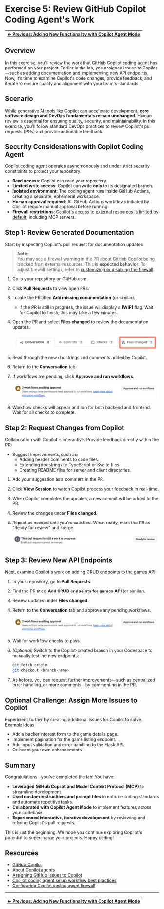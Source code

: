 # Exercise 5: Review GitHub Copilot Coding Agent's Work

| [← Previous: Adding New Functionality with Copilot Agent Mode][previous-lesson] |
|:----:|

## Overview

In this exercise, you'll review the work that GitHub Copilot coding agent has performed on your project. Earlier in the lab, you assigned issues to Copilot—such as adding documentation and implementing new API endpoints. Now, it's time to examine Copilot's code changes, provide feedback, and iterate to ensure quality and alignment with your team's standards.

## Scenario

While generative AI tools like Copilot can accelerate development, **core software design and DevOps fundamentals remain unchanged**. Human review is essential for ensuring quality, security, and maintainability. In this exercise, you'll follow standard DevOps practices to review Copilot's pull requests (PRs) and provide actionable feedback.

## Security Considerations with Copilot Coding Agent

Copilot coding agent operates asynchronously and under strict security constraints to protect your repository:

- **Read access**: Copilot can read your repository.
- **Limited write access**: Copilot can write **only** to its designated branch.
- **Isolated environment**: The coding agent runs inside GitHub Actions, creating a separate, ephemeral workspace.
- **Human approval required**: All GitHub Actions workflows initiated by Copilot require manual approval before running.
- **Firewall restrictions**: [Copilot's access to external resources is limited by default][agent-firewall], including MCP servers.

## Step 1: Review Generated Documentation

Start by inspecting Copilot's pull request for documentation updates:

> **Note:**  
> You may see a firewall warning in the PR about GitHub Copilot being blocked from external resources. This is **expected behavior**. To adjust firewall settings, refer to [customizing or disabling the firewall][agent-firewall].

1. Go to your repository on GitHub.com.
2. Click **Pull Requests** to view open PRs.
3. Locate the PR titled **Add missing documentation** (or similar).
    - If the PR is still in progress, the issue will display a **[WIP]** flag. Wait for Copilot to finish; this may take a few minutes.
4. Open the PR and select **Files changed** to review the documentation updates.

    ![Files changed tab](images/pr-files-changed.png)

5. Read through the new docstrings and comments added by Copilot.
6. Return to the **Conversation** tab.
7. If workflows are pending, click **Approve and run workflows**.

    ![Approve and run workflows](images/ex4-approve-and-run.png)

8. Workflow checks will appear and run for both backend and frontend. Wait for all checks to complete.

## Step 2: Request Changes from Copilot

Collaboration with Copilot is interactive. Provide feedback directly within the PR:

- Suggest improvements, such as:
  - Adding header comments to code files.
  - Extending docstrings to TypeScript or Svelte files.
  - Creating README files for server and client directories.

1. Add your suggestion as a comment in the PR.
2. Click **View Session** to watch Copilot process your feedback in real-time.
3. When Copilot completes the updates, a new commit will be added to the PR.
4. Review the changes under **Files changed**.
5. Repeat as needed until you're satisfied. When ready, mark the PR as "Ready for review" and merge.

    ![Convert PR to ready](images/ex4-ready-for-review.png)

## Step 3: Review New API Endpoints

Next, examine Copilot's work on adding CRUD endpoints to the games API:

1. In your repository, go to **Pull Requests**.
2. Find the PR titled **Add CRUD endpoints for games API** (or similar).
3. Review updates under **Files changed**.
4. Return to the **Conversation** tab and approve any pending workflows.

    ![Approve and run workflows](images/ex4-approve-and-run.png)

5. Wait for workflow checks to pass.
6. *(Optional)* Switch to the Copilot-created branch in your Codespace to manually test the new endpoints:

    ```bash
    git fetch origin
    git checkout <branch-name>
    ```

7. As before, you can request further improvements—such as centralized error handling, or more comments—by commenting in the PR.

## Optional Challenge: Assign More Issues to Copilot

Experiment further by creating additional issues for Copilot to solve. Example ideas:

- Add a backer interest form to the game details page.
- Implement pagination for the game listing endpoint.
- Add input validation and error handling to the Flask API.
- Or invent your own enhancements!

## Summary

Congratulations—you've completed the lab! You have:

- **Leveraged GitHub Copilot and Model Context Protocol (MCP)** to streamline development.
- **Used custom instructions and prompt files** to enforce coding standards and automate repetitive tasks.
- **Collaborated with Copilot Agent Mode** to implement features across your codebase.
- **Experienced interactive, iterative development** by reviewing and refining Copilot's pull requests.

This is just the beginning. We hope you continue exploring Copilot's potential to supercharge your projects. Happy coding!

## Resources

- [GitHub Copilot][github-copilot]
- [About Copilot agents][copilot-agents]
- [Assigning GitHub issues to Copilot][assign-issue]
- [Copilot coding agent setup workflow best practices][coding-agent-best-practices]
- [Configuring Copilot coding agent firewall][agent-firewall]

---

| [← Previous: Adding New Functionality with Copilot Agent Mode][previous-lesson] |
|:----:|

[github-copilot]: https://github.com/features/copilot
[coding-agent-overview]: https://docs.github.com/en/copilot/using-github-copilot/coding-agent/about-assigning-tasks-to-copilot#overview-of-copilot-coding-agent
[assign-issue]: https://docs.github.com/en/copilot/using-github-copilot/coding-agent/using-copilot-to-work-on-an-issue
[setup-workflow]: https://docs.github.com/en/copilot/using-github-copilot/coding-agent/best-practices-for-using-copilot-to-work-on-tasks#pre-installing-dependencies-in-github-copilots-environment
[copilot-agents]: https://docs.github.com/en/copilot/using-github-copilot/coding-agent/about-assigning-tasks-to-copilot
[coding-agent-best-practices]: https://docs.github.com/en/copilot/using-github-copilot/coding-agent/best-practices-for-using-copilot-to-work-on-tasks
[agent-firewall]: https://docs.github.com/en/copilot/customizing-copilot/customizing-or-disabling-the-firewall-for-copilot-coding-agent

[previous-lesson]: ./4-copilot-agent-mode-vscode.md
